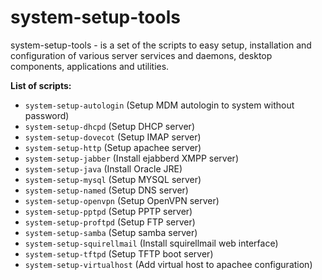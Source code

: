 system-setup-tools
==================

system-setup-tools - is a set of the scripts to easy setup, installation and configuration of various server services and daemons, desktop components, applications and utilities.

**List of scripts:**
- `system-setup-autologin` (Setup MDM autologin to system without password)
- `system-setup-dhcpd` (Setup DHCP server)
- `system-setup-dovecot` (Setup IMAP server)
- `system-setup-http` (Setup apachee server)
- `system-setup-jabber` (Install ejabberd XMPP server)
- `system-setup-java` (Install Oracle JRE)
- `system-setup-mysql` (Setup MYSQL server)
- `system-setup-named` (Setup DNS server)
- `system-setup-openvpn` (Setup OpenVPN server)
- `system-setup-pptpd` (Setup PPTP server)
- `system-setup-proftpd` (Setup FTP server)
- `system-setup-samba` (Setup samba server)
- `system-setup-squirellmail` (Install squirellmail web interface)
- `system-setup-tftpd` (Setup TFTP boot server)
- `system-setup-virtualhost` (Add virtual host to apachee configuration)
